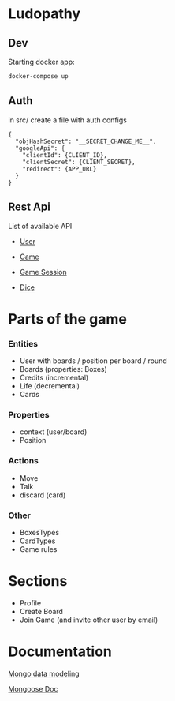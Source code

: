# Ludopathy

## Dev 

Starting docker app:

```bash
docker-compose up
```
## Auth

in src/ create a file with auth configs

```
{
  "objHashSecret": "__SECRET_CHANGE_ME__",
  "googleApi": {
    "clientId": {CLIENT_ID},
    "clientSecret": {CLIENT_SECRET},
    "redirect": {APP_URL}
  }
}
```

## Rest Api
List of available API 

- [User](doc/USER.md)

- [Game](doc/GAME.md)

- [Game Session](doc/SESSION.md)

- [Dice](doc/DICE.md)
 

# Parts of the game

### Entities

- User with boards / position per board / round
- Boards (properties: Boxes)
- Credits (incremental)
- Life (decremental)
- Cards


### Properties

- context (user/board)
- Position 


### Actions

- Move
- Talk
- discard (card)

### Other

- BoxesTypes
- CardTypes
- Game rules

# Sections

- Profile
- Create Board 
- Join Game (and invite other user by email)


# Documentation

[Mongo data modeling](https://docs.mongodb.com/manual/core/data-modeling-introduction/)

[Mongoose Doc](https://mongoosejs.com/docs/queries.html)






